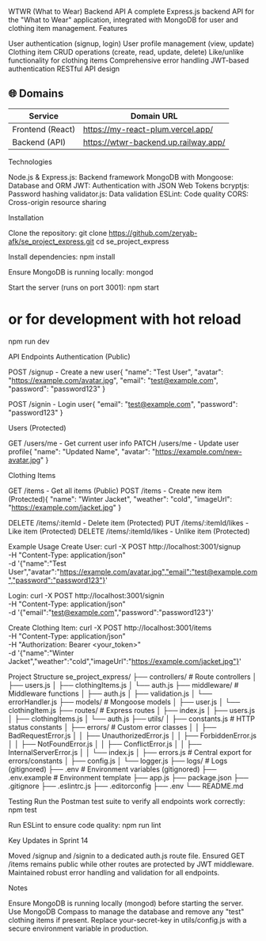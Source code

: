 WTWR (What to Wear) Backend API
A complete Express.js backend API for the "What to Wear" application, integrated with MongoDB for user and clothing item management.
Features

User authentication (signup, login)
User profile management (view, update)
Clothing item CRUD operations (create, read, update, delete)
Like/unlike functionality for clothing items
Comprehensive error handling
JWT-based authentication
RESTful API design


## 🌐 Domains

| Service          | Domain URL                         |
|------------------|-----------------------------------|
| Frontend (React) | https://my-react-plum.vercel.app/   |
| Backend (API)    | https://wtwr-backend.up.railway.app/    |

Technologies

Node.js & Express.js: Backend framework
MongoDB with Mongoose: Database and ORM
JWT: Authentication with JSON Web Tokens
bcryptjs: Password hashing
validator.js: Data validation
ESLint: Code quality
CORS: Cross-origin resource sharing

Installation

Clone the repository:
git clone https://github.com/zeryab-afk/se_project_express.git
cd se_project_express


Install dependencies:
npm install


Ensure MongoDB is running locally:
mongod


Start the server (runs on port 3001):
npm start
# or for development with hot reload
npm run dev



API Endpoints
Authentication (Public)

POST /signup - Create a new user{
  "name": "Test User",
  "avatar": "https://example.com/avatar.jpg",
  "email": "test@example.com",
  "password": "password123"
}


POST /signin - Login user{
  "email": "test@example.com",
  "password": "password123"
}



Users (Protected)

GET /users/me - Get current user info
PATCH /users/me - Update user profile{
  "name": "Updated Name",
  "avatar": "https://example.com/new-avatar.jpg"
}



Clothing Items

GET /items - Get all items (Public)
POST /items - Create new item (Protected){
  "name": "Winter Jacket",
  "weather": "cold",
  "imageUrl": "https://example.com/jacket.jpg"
}


DELETE /items/:itemId - Delete item (Protected)
PUT /items/:itemId/likes - Like item (Protected)
DELETE /items/:itemId/likes - Unlike item (Protected)

Example Usage
Create User:
curl -X POST http://localhost:3001/signup \
-H "Content-Type: application/json" \
-d '{"name":"Test User","avatar":"https://example.com/avatar.jpg","email":"test@example.com","password":"password123"}'

Login:
curl -X POST http://localhost:3001/signin \
-H "Content-Type: application/json" \
-d '{"email":"test@example.com","password":"password123"}'

Create Clothing Item:
curl -X POST http://localhost:3001/items \
-H "Content-Type: application/json" \
-H "Authorization: Bearer <your_token>" \
-d '{"name":"Winter Jacket","weather":"cold","imageUrl":"https://example.com/jacket.jpg"}'

Project Structure
se_project_express/
├── controllers/         # Route controllers
│   ├── users.js
│   ├── clothingItems.js
│   └── auth.js
├── middleware/          # Middleware functions
│   ├── auth.js
│   ├── validation.js
│   └── errorHandler.js
├── models/              # Mongoose models
│   ├── user.js
│   └── clothingItem.js
├── routes/              # Express routes
│   ├── index.js
│   ├── users.js
│   ├── clothingItems.js
│   └── auth.js
├── utils/
│   ├── constants.js     # HTTP status constants
│   ├── errors/          # Custom error classes
│   │   ├── BadRequestError.js
│   │   ├── UnauthorizedError.js
│   │   ├── ForbiddenError.js
│   │   ├── NotFoundError.js
│   │   ├── ConflictError.js
│   │   ├── InternalServerError.js
│   │   └── index.js
│   ├── errors.js        # Central export for errors/constants
│   ├── config.js
│   └── logger.js
├── logs/                # Logs (gitignored)
├── .env                 # Environment variables (gitignored)
├── .env.example         # Environment template
├── app.js
├── package.json
├── .gitignore
├── .eslintrc.js
├── .editorconfig
├── .env
└── README.md

Testing
Run the Postman test suite to verify all endpoints work correctly:
npm test

Run ESLint to ensure code quality:
npm run lint

Key Updates in Sprint 14

Moved /signup and /signin to a dedicated auth.js route file.
Ensured GET /items remains public while other routes are protected by JWT middleware.
Maintained robust error handling and validation for all endpoints.

Notes

Ensure MongoDB is running locally (mongod) before starting the server.
Use MongoDB Compass to manage the database and remove any "test" clothing items if present.
Replace your-secret-key in utils/config.js with a secure environment variable in production.
